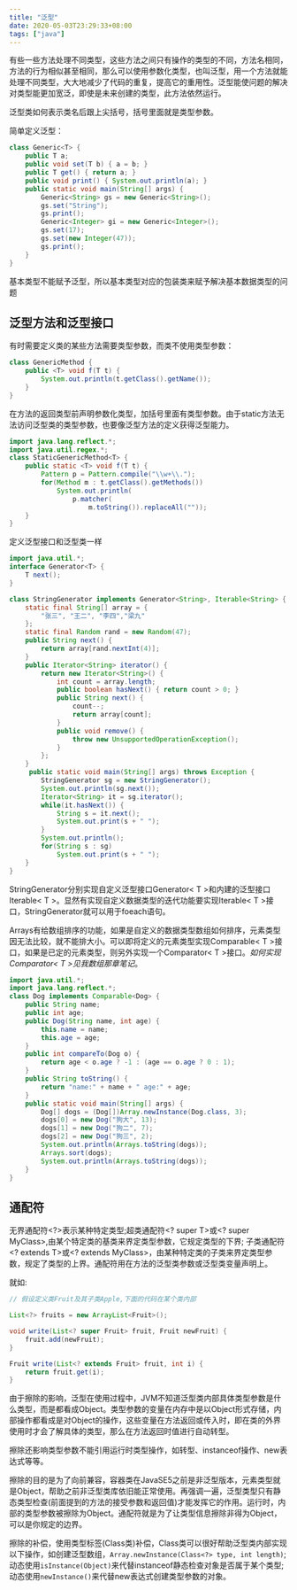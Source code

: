 ```yaml
---
title: "泛型"
date: 2020-05-03T23:29:33+08:00
tags: ["java"]
---
```


有些一些方法处理不同类型，这些方法之间只有操作的类型的不同，方法名相同，方法的行为相似甚至相同，那么可以使用参数化类型，也叫泛型，用一个方法就能处理不同类型，大大地减少了代码的重复，提高它的重用性。泛型能使问题的解决对类型能更加宽泛，即使是未来创建的类型，此方法依然运行。

泛型类如何表示类名后跟上尖括号，括号里面就是类型参数。

简单定义泛型：

```java
class Generic<T> {
    public T a;
    public void set(T b) { a = b; }
    public T get() { return a; }
    public void print() { System.out.println(a); }
    public static void main(String[] args) {
        Generic<String> gs = new Generic<String>();
        gs.set("String");
        gs.print();
        Generic<Integer> gi = new Generic<Integer>();
        gs.set(17);
        gs.set(new Integer(47));
        gs.print();
    }
}
```

基本类型不能赋予泛型，所以基本类型对应的包装类来赋予解决基本数据类型的问题

## 泛型方法和泛型接口

有时需要定义类的某些方法需要类型参数，而类不使用类型参数：

```java
class GenericMethod {
    public <T> void f(T t) {
        System.out.println(t.getClass().getName());
    }
}
```

在方法的返回类型前声明参数化类型，加括号里面有类型参数。由于static方法无法访问泛型类的类型参数，也要像泛型方法的定义获得泛型能力。

```java
import java.lang.reflect.*;
import java.util.regex.*;
class StaticGenericMethod<T> {
    public static <T> void f(T t) {
        Pattern p = Pattern.compile("\\w+\\.");
        for(Method m : t.getClass().getMethods())
            System.out.println(
                p.matcher(
                    m.toString()).replaceAll(""));
    }
}
```

定义泛型接口和泛型类一样

```java
import java.util.*;
interface Generator<T> {
    T next();
}

class StringGenerator implements Generator<String>, Iterable<String> {
    static final String[] array = {
        "张三", "王二", "李四","梁九"
    };
    static final Random rand = new Random(47);
    public String next() {
        return array[rand.nextInt(4)];
    }
    public Iterator<String> iterator() {
        return new Iterator<String>() {
            int count = array.length;
            public boolean hasNext() { return count > 0; }
            public String next() {
                count--;
                return array[count];
            }
            public void remove() {
                throw new UnsupportedOperationException();
            }
        };
    }
     public static void main(String[] args) throws Exception {
        StringGenerator sg = new StringGenerator();
        System.out.println(sg.next());
        Iterator<String> it = sg.iterator();
        while(it.hasNext()) {
            String s = it.next();
            System.out.print(s + " ");
        }
        System.out.println();
        for(String s : sg)
            System.out.print(s + " ");
    }
}
```

StringGenerator分别实现自定义泛型接口Generator< T >和内建的泛型接口Iterable< T >。显然有实现自定义数据类型的迭代功能要实现Iterable< T >接口，StringGenerator就可以用于foeach语句。

Arrays有给数组排序的功能，如果是自定义的数据类型数组如何排序，元素类型因无法比较，就不能排大小。可以即将定义的元素类型实现Comparable< T >接口，如果是已定的元素类型，则另外实现一个Comparator< T >接口。*如何实现Comparator< T >见我数组那章笔记*。

```java
import java.util.*;
import java.lang.reflect.*;
class Dog implements Comparable<Dog> {
    public String name;
    public int age;
    public Dog(String name, int age) {
        this.name = name;
        this.age = age;
    }
    public int compareTo(Dog o) {
        return age < o.age ? -1 : (age == o.age ? 0 : 1);
    }
    public String toString() {
        return "name:" + name + " age:" + age;
    }
    public static void main(String[] args) {
        Dog[] dogs = (Dog[])Array.newInstance(Dog.class, 3);
        dogs[0] = new Dog("狗大", 13);
        dogs[1] = new Dog("狗二", 7);
        dogs[2] = new Dog("狗三", 2);
        System.out.println(Arrays.toString(dogs));
        Arrays.sort(dogs);
        System.out.println(Arrays.toString(dogs));
    }
}
```

## 通配符

无界通配符<?>表示某种特定类型;超类通配符<? super T>或<? super MyClass>,由某个特定类的基类来界定类型参数，它规定类型的下界;
子类通配符<? extends T>或<? extends MyClass>，由某种特定类的子类来界定类型参数，规定了类型的上界。通配符用在方法的泛型类参数或泛型类变量声明上。

就如:

```java
// 假设定义类Fruit及其子类Apple,下面的代码在某个类内部

List<?> fruits = new ArrayList<Fruit>();

void write(List<? super Fruit> fruit, Fruit newFruit) {
    fruit.add(newFruit);
}

Fruit write(List<? extends Fruit> fruit, int i) {
    return fruit.get(i);
}
```

由于擦除的影响，泛型在使用过程中，JVM不知道泛型类内部具体类型参数是什么类型，而是都看成Object。类型参数的变量在内存中是以Object形式存储，内部操作都看成是对Object的操作，这些变量在方法返回或传入时，即在类的外界使用时才会了解具体的类型，那么在方法返回时值进行自动转型。

擦除还影响类型参数不能引用运行时类型操作，如转型、instanceof操作、new表达式等等。

擦除的目的是为了向前兼容，容器类在JavaSE5之前是非泛型版本，元素类型就是Object，帮助之前非泛型类库依旧能正常使用。再强调一遍，泛型类型只有静态类型检查(前面提到的方法的接受参数和返回值)才能发挥它的作用。运行时，内部的类型参数被擦除为Object。通配符就是为了让类型信息擦除非得为Object，可以是你规定的边界。

擦除的补偿，使用类型标签(Class类)补偿，Class类可以很好帮助泛型类内部实现以下操作，如创建泛型数组，`Array.newInstance(Class<?> type, int length)`;动态使用`isInstance(Object)`来代替instanceof静态检查对象是否属于某个类型;动态使用`newInstance()`来代替new表达式创建类型参数的对象。
